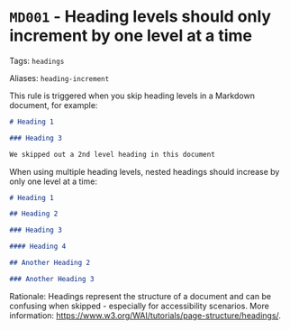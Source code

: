 # `MD001` - Heading levels should only increment by one level at a time

Tags: `headings`

Aliases: `heading-increment`

This rule is triggered when you skip heading levels in a Markdown document, for
example:

```markdown
# Heading 1

### Heading 3

We skipped out a 2nd level heading in this document
```

When using multiple heading levels, nested headings should increase by only one
level at a time:

```markdown
# Heading 1

## Heading 2

### Heading 3

#### Heading 4

## Another Heading 2

### Another Heading 3
```

Rationale: Headings represent the structure of a document and can be confusing
when skipped - especially for accessibility scenarios. More information:
<https://www.w3.org/WAI/tutorials/page-structure/headings/>.
